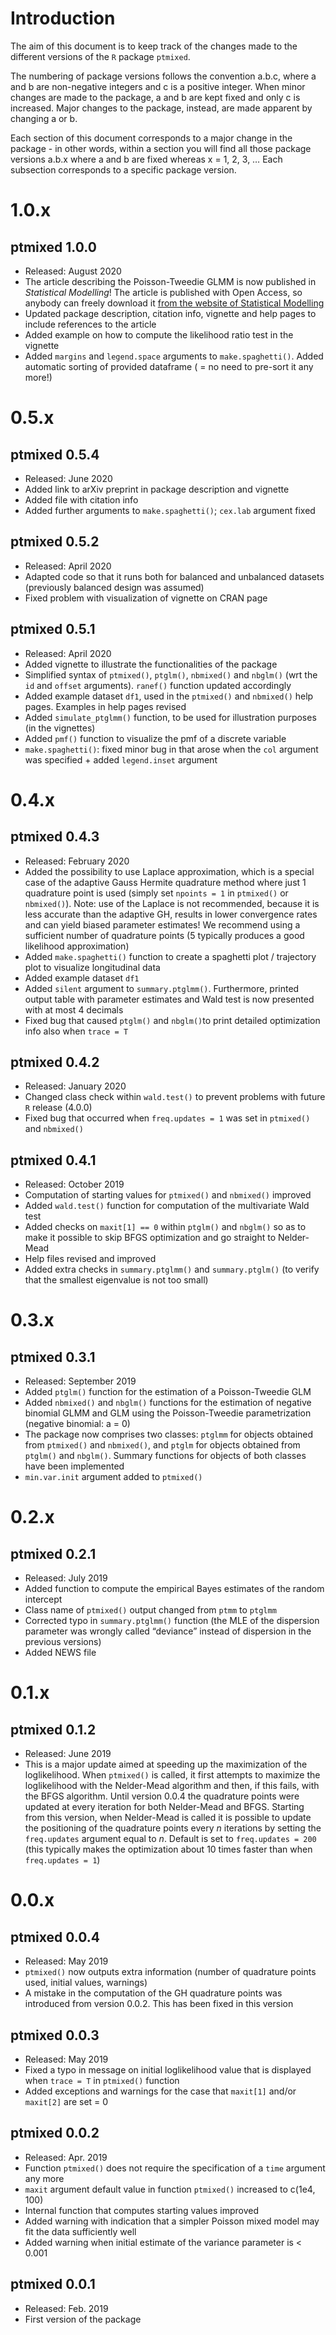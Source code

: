 Introduction
============

The aim of this document is to keep track of the changes made to the
different versions of the `R` package `ptmixed`.

The numbering of package versions follows the convention a.b.c, where a
and b are non-negative integers and c is a positive integer. When minor
changes are made to the package, a and b are kept fixed and only c is
increased. Major changes to the package, instead, are made apparent by
changing a or b.

Each section of this document corresponds to a major change in the
package - in other words, within a section you will find all those
package versions a.b.x where a and b are fixed whereas x = 1, 2, 3, …
Each subsection corresponds to a specific package version.

1.0.x
=====

ptmixed 1.0.0
-------------

-   Released: August 2020
-   The article describing the Poisson-Tweedie GLMM is now published in
    *Statistical Modelling*! The article is published with Open Access,
    so anybody can freely download it [from the website of Statistical
    Modelling](https://doi.org/10.1177/1471082X20936017)
-   Updated package description, citation info, vignette and help pages
    to include references to the article
-   Added example on how to compute the likelihood ratio test in the
    vignette
-   Added `margins` and `legend.space` arguments to `make.spaghetti()`.
    Added automatic sorting of provided dataframe ( = no need to
    pre-sort it any more!)

0.5.x
=====

ptmixed 0.5.4
-------------

-   Released: June 2020
-   Added link to arXiv preprint in package description and vignette
-   Added file with citation info
-   Added further arguments to `make.spaghetti()`; `cex.lab` argument
    fixed

ptmixed 0.5.2
-------------

-   Released: April 2020
-   Adapted code so that it runs both for balanced and unbalanced
    datasets (previously balanced design was assumed)
-   Fixed problem with visualization of vignette on CRAN page

ptmixed 0.5.1
-------------

-   Released: April 2020
-   Added vignette to illustrate the functionalities of the package
-   Simplified syntax of `ptmixed()`, `ptglm()`, `nbmixed()` and
    `nbglm()` (wrt the `id` and `offset` arguments). `ranef()` function
    updated accordingly
-   Added example dataset `df1`, used in the `ptmixed()` and `nbmixed()`
    help pages. Examples in help pages revised
-   Added `simulate_ptglmm()` function, to be used for illustration
    purposes (in the vignettes)
-   Added `pmf()` function to visualize the pmf of a discrete variable
-   `make.spaghetti()`: fixed minor bug in that arose when the `col`
    argument was specified + added `legend.inset` argument

0.4.x
=====

ptmixed 0.4.3
-------------

-   Released: February 2020
-   Added the possibility to use Laplace approximation, which is a
    special case of the adaptive Gauss Hermite quadrature method where
    just 1 quadrature point is used (simply set `npoints = 1` in
    `ptmixed()` or `nbmixed()`). Note: use of the Laplace is not
    recommended, because it is less accurate than the adaptive GH,
    results in lower convergence rates and can yield biased parameter
    estimates! We recommend using a sufficient number of quadrature
    points (5 typically produces a good likelihood approximation)
-   Added `make.spaghetti()` function to create a spaghetti plot /
    trajectory plot to visualize longitudinal data
-   Added example dataset `df1`
-   Added `silent` argument to `summary.ptglmm()`. Furthermore, printed
    output table with parameter estimates and Wald test is now presented
    with at most 4 decimals
-   Fixed bug that caused `ptglm()` and `nbglm()`to print detailed
    optimization info also when `trace = T`

ptmixed 0.4.2
-------------

-   Released: January 2020
-   Changed class check within `wald.test()` to prevent problems with
    future `R` release (4.0.0)
-   Fixed bug that occurred when `freq.updates = 1` was set in
    `ptmixed()` and `nbmixed()`

ptmixed 0.4.1
-------------

-   Released: October 2019
-   Computation of starting values for `ptmixed()` and `nbmixed()`
    improved
-   Added `wald.test()` function for computation of the multivariate
    Wald test
-   Added checks on `maxit[1] == 0` within `ptglm()` and `nbglm()` so as
    to make it possible to skip BFGS optimization and go straight to
    Nelder-Mead
-   Help files revised and improved
-   Added extra checks in `summary.ptglmm()` and `summary.ptglm()` (to
    verify that the smallest eigenvalue is not too small)

0.3.x
=====

ptmixed 0.3.1
-------------

-   Released: September 2019
-   Added `ptglm()` function for the estimation of a Poisson-Tweedie GLM
-   Added `nbmixed()` and `nbglm()` functions for the estimation of
    negative binomial GLMM and GLM using the Poisson-Tweedie
    parametrization (negative binomial: a = 0)
-   The package now comprises two classes: `ptglmm` for objects obtained
    from `ptmixed()` and `nbmixed()`, and `ptglm` for objects obtained
    from `ptglm()` and `nbglm()`. Summary functions for objects of both
    classes have been implemented
-   `min.var.init` argument added to `ptmixed()`

0.2.x
=====

ptmixed 0.2.1
-------------

-   Released: July 2019
-   Added function to compute the empirical Bayes estimates of the
    random intercept
-   Class name of `ptmixed()` output changed from `ptmm` to `ptglmm`
-   Corrected typo in `summary.ptglmm()` function (the MLE of the
    dispersion parameter was wrongly called “deviance” instead of
    dispersion in the previous versions)
-   Added NEWS file

0.1.x
=====

ptmixed 0.1.2
-------------

-   Released: June 2019
-   This is a major update aimed at speeding up the maximization of the
    loglikelihood. When `ptmixed()` is called, it first attempts to
    maximize the loglikelihood with the Nelder-Mead algorithm and then,
    if this fails, with the BFGS algorithm. Until version 0.0.4 the
    quadrature points were updated at every iteration for both
    Nelder-Mead and BFGS. Starting from this version, when Nelder-Mead
    is called it is possible to update the positioning of the quadrature
    points every *n* iterations by setting the `freq.updates` argument
    equal to *n*. Default is set to `freq.updates = 200` (this typically
    makes the optimization about 10 times faster than when
    `freq.updates = 1`)

0.0.x
=====

ptmixed 0.0.4
-------------

-   Released: May 2019
-   `ptmixed()` now outputs extra information (number of quadrature
    points used, initial values, warnings)
-   A mistake in the computation of the GH quadrature points was
    introduced from version 0.0.2. This has been fixed in this version

ptmixed 0.0.3
-------------

-   Released: May 2019
-   Fixed a typo in message on initial loglikelihood value that is
    displayed when `trace = T` in `ptmixed()` function
-   Added exceptions and warnings for the case that `maxit[1]` and/or
    `maxit[2]` are set = 0

ptmixed 0.0.2
-------------

-   Released: Apr. 2019
-   Function `ptmixed()` does not require the specification of a `time`
    argument any more
-   `maxit` argument default value in function `ptmixed()` increased to
    c(1e4, 100)
-   Internal function that computes starting values improved
-   Added warning with indication that a simpler Poisson mixed model may
    fit the data sufficiently well
-   Added warning when initial estimate of the variance parameter is
    &lt; 0.001

ptmixed 0.0.1
-------------

-   Released: Feb. 2019
-   First version of the package
